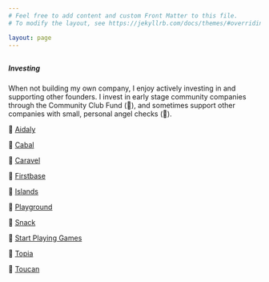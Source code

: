 ```yaml
---
# Feel free to add content and custom Front Matter to this file.
# To modify the layout, see https://jekyllrb.com/docs/themes/#overriding-theme-defaults

layout: page
---
```

<!--Recent Posts-->
<section>
  <div class="mini-section">
    <div class="row flex-center">
        <h1 class="m-0"><i class="fad fa-starfighter"></i></h1>
        <h5 class="m-0 mt-1"><span class="text-bold">Investing</span></h5>
    </div>
    <div class="row">
      <p>When not building my own company, I enjoy actively investing in and supporting other founders. I invest in early stage community companies through the Community Club Fund (🕺), and sometimes support other companies with small, personal angel checks (🍵).</p>
    </div>
    <div class="row">
      <p>🍵 <a href="https://www.aidaly.co/" class="hover-link">Aidaly</a> </p>
      <p>🍵 <a href="https://getcabal.com/" class="hover-link">Cabal</a> </p>
      <p>🕺 <a href="https://www.caravelapp.com/" class="hover-link">Caravel</a> </p>
      <p>🍵 <a href="https://www.firstbasehq.com/" class="hover-link">Firstbase</a> </p>
      <p>🕺 <a href="https://islands.xyz/" class="hover-link">Islands</a> </p>
      <p>🕺 <a href="https://playgroundapp.com/" class="hover-link">Playground</a> </p>
      <p>🍵 <a href="https://www.thesnackapp.com/" class="hover-link">Snack </a> </p>
      <p>🕺 <a href="https://startplaying.games/" class="hover-link">Start Playing Games</a> </p>
      <p>🕺 <a href="https://topia.io/" class="hover-link">Topia</a> </p>
      <p>🕺 <a href="https://www.toucan.events/" class="hover-link">Toucan</a> </p>
    </div>
  </div>
  </section>